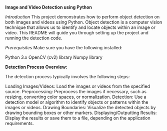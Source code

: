 **Image and Video Detection using Python**

*Introduction*
This project demonstrates how to perform object detection on both images and videos using Python. Object detection is a computer vision technique that allows us to identify and locate objects within an image or video. This README will guide you through setting up the project and running the detection code.

*Prerequisites*
Make sure you have the following installed:

Python 3.x
OpenCV (cv2) library
Numpy library

**Detection Process Overview:**

The detection process typically involves the following steps:

Loading Images/Videos: Load the images or videos from the specified source.
Preprocessing: Preprocess the images if necessary, such as resizing, converting color spaces, or normalization.
Detection: Use a detection model or algorithm to identify objects or patterns within the images or videos.
Drawing Boundaries: Visualize the detected objects by drawing bounding boxes or other markers.
Displaying/Outputting Results: Display the results or save them to a file, depending on the application requirements.
